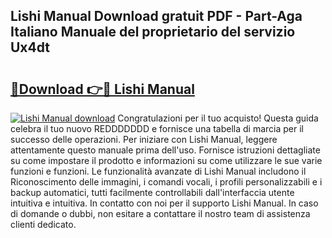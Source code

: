 ## Lishi Manual Download gratuit PDF - Part-Aga Italiano Manuale del proprietario del servizio Ux4dt

# <h2><a href="http://dfgvame.blite.top/?on=Lishi+Manual">🔗Download 👉🔴 Lishi Manual</a></h2>

[![Lishi Manual download](https://i.imgur.com/lujVjoI.png)](http://dfgvame.blite.top/?on=Lishi+Manual)
Congratulazioni per il tuo acquisto! Questa guida celebra il tuo nuovo REDDDDDDD e fornisce una tabella di marcia per il successo delle operazioni. Per iniziare con Lishi Manual, leggere attentamente questo manuale prima dell'uso. Fornisce istruzioni dettagliate su come impostare il prodotto e informazioni su come utilizzare le sue varie funzioni e funzioni. Le funzionalità avanzate di Lishi Manual includono il Riconoscimento delle immagini, i comandi vocali, i profili personalizzabili e i backup automatici, tutti facilmente controllabili dall'interfaccia utente intuitiva e intuitiva. In contatto con noi per il supporto Lishi Manual. In caso di domande o dubbi, non esitare a contattare il nostro team di assistenza clienti dedicato.
